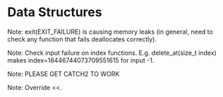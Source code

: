 # Data Structures

Note: exit(EXIT_FAILURE) is causing memory leaks (in general, need to check any function that fails deallocates correctly).

Note: Check input failure on index functions. E.g. delete_at(size_t index) makes index=18446744073709551615 for input -1.

Note: PLEASE GET CATCH2 TO WORK

Note: Override <<.